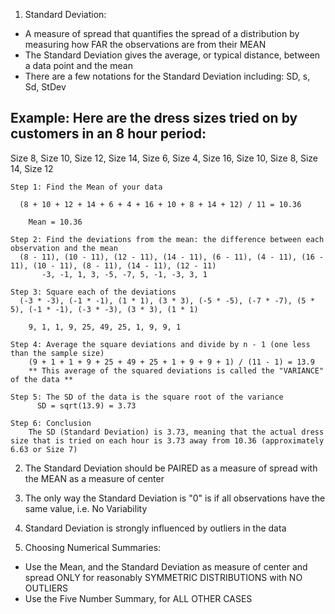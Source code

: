 <!-- Measures Of Spread: Standard Deviation --> 

1. Standard Deviation: 
  - A measure of spread that quantifies the spread of a distribution by measuring how FAR the observations are from their MEAN 
  - The Standard Deviation gives the average, or typical distance, between a data point and the mean
  - There are a few notations for the Standard Deviation including: SD, s, Sd, StDev

## Example: Here are the dress sizes tried on by customers in an 8 hour period: 
      
  Size 8, Size 10, Size 12, Size 14, Size 6, Size 4, Size 16, Size 10, Size 8, Size 14, Size 12 
  
    Step 1: Find the Mean of your data
    
      (8 + 10 + 12 + 14 + 6 + 4 + 16 + 10 + 8 + 14 + 12) / 11 = 10.36
        
        Mean = 10.36
        
    Step 2: Find the deviations from the mean: the difference between each observation and the mean
      (8 - 11), (10 - 11), (12 - 11), (14 - 11), (6 - 11), (4 - 11), (16 - 11), (10 - 11), (8 - 11), (14 - 11), (12 - 11)
           -3, -1, 1, 3, -5, -7, 5, -1, -3, 3, 1
           
    Step 3: Square each of the deviations 
      (-3 * -3), (-1 * -1), (1 * 1), (3 * 3), (-5 * -5), (-7 * -7), (5 * 5), (-1 * -1), (-3 * -3), (3 * 3), (1 * 1) 
          
        9, 1, 1, 9, 25, 49, 25, 1, 9, 9, 1
        
    Step 4: Average the square deviations and divide by n - 1 (one less than the sample size)
        (9 + 1 + 1 + 9 + 25 + 49 + 25 + 1 + 9 + 9 + 1) / (11 - 1) = 13.9 
        ** This average of the squared deviations is called the "VARIANCE" of the data **
        
    Step 5: The SD of the data is the square root of the variance 
          SD = sqrt(13.9) = 3.73
          
    Step 6: Conclusion
        The SD (Standard Deviation) is 3.73, meaning that the actual dress size that is tried on each hour is 3.73 away from 10.36 (approximately 6.63 or Size 7)
          
2. The Standard Deviation should be PAIRED as a measure of spread with the MEAN as a measure of center 

3. The only way the Standard Deviation is "0" is if all observations have the same value, i.e. No Variability 

4. Standard Deviation is strongly influenced by outliers in the data 

5. Choosing Numerical Summaries:
  - Use the Mean, and the Standard Deviation as measure of center and spread ONLY for reasonably SYMMETRIC DISTRIBUTIONS with NO OUTLIERS 
  - Use the Five Number Summary, for ALL OTHER CASES 